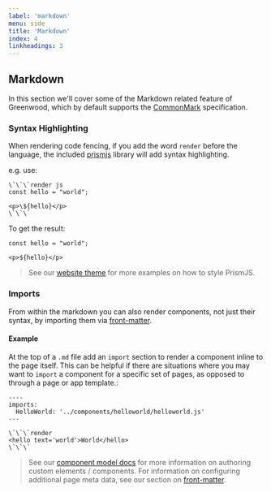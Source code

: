 ```yaml
---
label: 'markdown'
menu: side
title: 'Markdown'
index: 4
linkheadings: 3
---
```


## Markdown
In this section we'll cover some of the Markdown related feature of Greenwood, which by default supports the [CommonMark](https://commonmark.org/help/) specification.


### Syntax Highlighting
When rendering code fencing, if you add the word `render` before the language, the included [prismjs](https://prismjs.com/) library will add syntax highlighting.

e.g. use:

```
\`\`\`render js
const hello = "world";

<p>\${hello}</p>
\`\`\`
```

To get the result:


```render js
const hello = "world";

<p>${hello}</p>
```

> See our [website theme](https://github.com/ProjectEvergreen/greenwood/blob/master/www/styles/page.css#L1) for more examples on how to style PrismJS.


### Imports
From within the markdown you can also render components, not just their syntax, by importing them via [front-matter](/docs/front-matter).

#### Example
At the top of a `.md` file add an `import` section to render a component inline to the page itself.  This can be helpful if there are situations where you may want to `import` a component for a specific set of pages, as opposed to through a page or app template.:

```render md
----
imports:
  HelloWorld: '../components/helloworld/helloworld.js'
---

\`\`\`render
<hello text='world'>World</hello>
\`\`\`
```

> See our [component model docs](/docs/component-model) for more information on authoring custom elements / components.  For information on configuring additional page meta data, see our section on [front-matter](/docs/front-matter/).